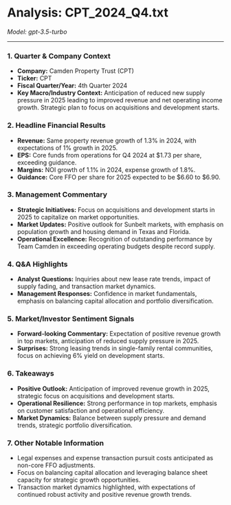 # Analysis: CPT_2024_Q4.txt

*Model: gpt-3.5-turbo*

---

### 1. Quarter & Company Context
- **Company:** Camden Property Trust (CPT)
- **Ticker:** CPT
- **Fiscal Quarter/Year:** 4th Quarter 2024
- **Key Macro/Industry Context:** Anticipation of reduced new supply pressure in 2025 leading to improved revenue and net operating income growth. Strategic plan to focus on acquisitions and development starts.

### 2. Headline Financial Results
- **Revenue:** Same property revenue growth of 1.3% in 2024, with expectations of 1% growth in 2025.
- **EPS:** Core funds from operations for Q4 2024 at $1.73 per share, exceeding guidance.
- **Margins:** NOI growth of 1.1% in 2024, expense growth of 1.8%.
- **Guidance:** Core FFO per share for 2025 expected to be $6.60 to $6.90.

### 3. Management Commentary
- **Strategic Initiatives:** Focus on acquisitions and development starts in 2025 to capitalize on market opportunities.
- **Market Updates:** Positive outlook for Sunbelt markets, with emphasis on population growth and housing demand in Texas and Florida.
- **Operational Excellence:** Recognition of outstanding performance by Team Camden in exceeding operating budgets despite record supply.

### 4. Q&A Highlights
- **Analyst Questions:** Inquiries about new lease rate trends, impact of supply fading, and transaction market dynamics.
- **Management Responses:** Confidence in market fundamentals, emphasis on balancing capital allocation and portfolio diversification.

### 5. Market/Investor Sentiment Signals
- **Forward-looking Commentary:** Expectation of positive revenue growth in top markets, anticipation of reduced supply pressure in 2025.
- **Surprises:** Strong leasing trends in single-family rental communities, focus on achieving 6% yield on development starts.

### 6. Takeaways
- **Positive Outlook:** Anticipation of improved revenue growth in 2025, strategic focus on acquisitions and development starts.
- **Operational Resilience:** Strong performance in top markets, emphasis on customer satisfaction and operational efficiency.
- **Market Dynamics:** Balance between supply pressure and demand trends, strategic portfolio diversification.

### 7. Other Notable Information
- Legal expenses and expense transaction pursuit costs anticipated as non-core FFO adjustments.
- Focus on balancing capital allocation and leveraging balance sheet capacity for strategic growth opportunities.
- Transaction market dynamics highlighted, with expectations of continued robust activity and positive revenue growth trends.